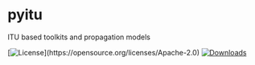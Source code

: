 # pyitu
ITU based toolkits and propagation models


[![License](https://img.shields.io/github/license/Qiskit/qiskit.svg?)](https://opensource.org/licenses/Apache-2.0)
[![Downloads](https://pepy.tech/badge/impetuous-gfa)](https://pepy.tech/project/pyitu)
